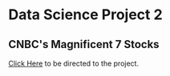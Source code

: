# Data Science Project 2
## CNBC's Magnificent 7 Stocks

[Click Here](StockMarketAnalysisProject.ipynb) to be directed to the project.
